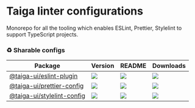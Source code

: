 # Taiga linter configurations

Monorepo for all the tooling which enables ESLint, Prettier, Stylelint to support TypeScript projects.

### ♻️ Sharable configs

| **Package**                                                                        | **Version**                                                                 | **README**                                                                                 | **Downloads**                                                                                                         |
| ---------------------------------------------------------------------------------- | --------------------------------------------------------------------------- | ------------------------------------------------------------------------------------------ | --------------------------------------------------------------------------------------------------------------------- |
| [@taiga-ui/eslint-plugin](https://npmjs.com/package/@taiga-ui/eslint-plugin)       | ![](https://img.shields.io/npm/v/%40taiga-ui%2Feslint-plugin/latest.svg)    | [![](https://img.shields.io/badge/README--green.svg)](packages/eslint-plugin/README.md)    | [![](https://img.shields.io/npm/dw/@taiga-ui/eslint-plugin)](https://npmjs.com/package/@taiga-ui/eslint-plugin)       |
| [@taiga-ui/prettier-config](https://npmjs.com/package/@taiga-ui/prettier-config)   | ![](https://img.shields.io/npm/v/%40taiga-ui%2Fprettier-config/latest.svg)  | [![](https://img.shields.io/badge/README--green.svg)](packages/prettier-config/README.md)  | [![](https://img.shields.io/npm/dw/@taiga-ui/prettier-config)](https://npmjs.com/package/@taiga-ui/prettier-config)   |
| [@taiga-ui/stylelint-config](https://npmjs.com/package/@taiga-ui/stylelint-config) | ![](https://img.shields.io/npm/v/%40taiga-ui%2Fstylelint-config/latest.svg) | [![](https://img.shields.io/badge/README--green.svg)](packages/stylelint-config/README.md) | [![](https://img.shields.io/npm/dw/@taiga-ui/stylelint-config)](https://npmjs.com/package/@taiga-ui/stylelint-config) |
